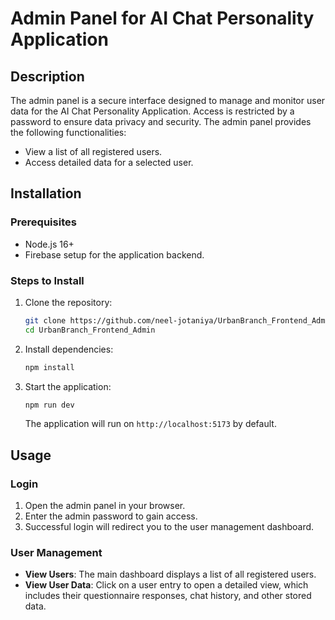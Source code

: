 # Admin Panel for AI Chat Personality Application

## Description
The admin panel is a secure interface designed to manage and monitor user data for the AI Chat Personality Application. Access is restricted by a password to ensure data privacy and security. The admin panel provides the following functionalities:
- View a list of all registered users.
- Access detailed data for a selected user.



## Installation

### Prerequisites
- Node.js 16+
- Firebase setup for the application backend.

### Steps to Install
1. Clone the repository:
   ```bash
   git clone https://github.com/neel-jotaniya/UrbanBranch_Frontend_Admin.git
   cd UrbanBranch_Frontend_Admin
   ```
2. Install dependencies:
   ```bash
   npm install
   ```
3. Start the application:
   ```bash
   npm run dev
   ```

   The application will run on `http://localhost:5173` by default.


## Usage

### Login
1. Open the admin panel in your browser.
2. Enter the admin password to gain access.
3. Successful login will redirect you to the user management dashboard.

### User Management
- **View Users**: The main dashboard displays a list of all registered users.
- **View User Data**: Click on a user entry to open a detailed view, which includes their questionnaire responses, chat history, and other stored data.

